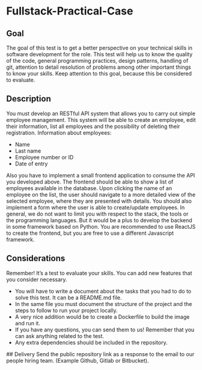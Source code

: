 # Fullstack-Practical-Case

## Goal
The goal of this test is to get a better perspective on your technical skills in software development for the role. This test will help us to know the quality of the code, general programming practices, design patterns, handling of git, attention to detail resolution of problems among other important things to know your skills.
Keep attention to this goal, because this be considered to evaluate.

## Description
You must develop an RESTful API system that allows you to carry out simple employee management. This system will be able to create an employee, edit their information, list all employees and the possibility of deleting their registration.
Information about employees: 
<ul>
    <li>Name</li>
    <li>Last name</li>
    <li>Employee number or ID</li>
    <li>Date of entry</li>
</ul>
Also you have to implement a small frontend application to consume the API you developed above. The frontend should be able to show a list of employees available in the database. Upon clicking the name of an employee on the list, the user should navigate to a more detailed view of the selected employee, where they are presented with details. You should also implement a form where the user is able to create/update employees.
In general, we do not want to limit you with respect to the stack, the tools or the programming languages. But it would be a plus to develop the backend in some framework based on Python. You are recommended to use ReactJS to create the frontend, but you are free to use a different Javascript framework.

## Considerations
Remember! It’s a test to evaluate your skills. You can add new features that you consider necessary.<ul>
    <li>You will have to write a document about the tasks that you had to do to solve this test. It can be a README.md file.</li>
    <li>In the same file you must document the structure of the project and the steps to follow to run your project locally.</li>
    <li>A very nice addition would be to create a Dockerfile to build the image and run it.</li>
    <li>If you have any questions, you can send them to us! Remember that you can ask anything related to the test.</li>
    <li>Any extra dependencies should be included in the repository.</li>
</ul>
## Delivery
Send the public repository link as a response to the email to our people hiring team. (Example Github, Gitlab or Bitbucket).